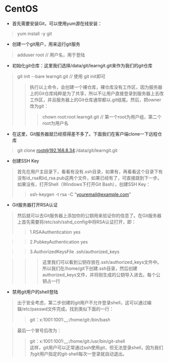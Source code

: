 # CentOS


- 首先需要安装Git，可以使用yum源在线安装：
> yum install -y git

- 创建一个git用户，用来运行git服务
> adduser root   // 用户名，用于登陆

- 初始化git仓库：这里我们选择/data/git/learngit.git来作为我们的git仓库
> git init --bare learngit.git    // 使用 git init即可
>> 执行以上命令，会创建一个裸仓库，裸仓库没有工作区，因为服务器上的Git仓库纯粹是为了共享，所以不让用户直接登录到服务器上去改工作区，并且服务器上的Git仓库通常都以.git结尾。然后，把owner改为git：
>>> chown root:root learngit.git    //  第一个root为用户组，第二个root为用户名

- 在这里，Git服务器就已经搭得差不多了。下面我们在客户端clone一下远程仓库
> git clone root@192.168.8.34:/data/git/learngit.git

- 创建SSH Key
> 首先在用户主目录下，看看有没有.ssh目录，如果有，再看看这个目录下有没有id_rsa和id_rsa.pub这两个文件，如果已经有了，可直接跳到下一步。如果没有，打开Shell（Windows下打开Git Bash），创建SSH Key：
>> ssh-keygen -t rsa -C "youremail@example.com"  

- Git服务器打开RSA认证
> 然后就可以去Git服务器上添加你的公钥用来验证你的信息了。在Git服务器上首先需要将/etc/ssh/sshd_config中将RSA认证打开，即：
>> 1.RSAAuthentication yes     

>> 2.PubkeyAuthentication yes     

>> 3.AuthorizedKeysFile  .ssh/authorized_keys

>>> 这里我们可以看到公钥存放在.ssh/authorized_keys文件中。所以我们在/home/git下创建.ssh目录，然后创建authorized_keys文件，并将刚生成的公钥导入进去。每个公钥占一行

- 禁用git用户的shell登陆

> 出于安全考虑，第二步创建的git用户不允许登录shell，这可以通过编辑/etc/passwd文件完成。找到类似下面的一行：
>> git：x:1001:1001:,,,:/home/git:/bin/bash  

> 最后一个冒号后改为：
>> git：x:1001:1001:,,,:/home/git:/usr/bin/git-shell  
> 这样，git用户可以正常通过ssh使用git，但无法登录shell，因为我们为git用户指定的git-shell每次一登录就自动退出。
